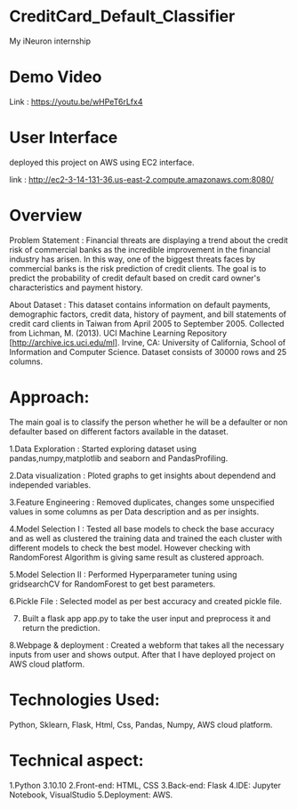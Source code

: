 
# CreditCard_Default_Classifier
My iNeuron internship

# Demo Video
Link : https://youtu.be/wHPeT6rLfx4

# User Interface
deployed this project on AWS using EC2 interface.

link : http://ec2-3-14-131-36.us-east-2.compute.amazonaws.com:8080/

# Overview

Problem Statement : Financial threats are displaying a trend about the credit risk of commercial banks as the incredible 
improvement in the financial industry has arisen. In this way, one of the biggest threats faces by 
commercial banks is the risk prediction of credit clients. The goal is to predict the probability of 
credit default based on credit card owner's characteristics and payment history.

About Dataset : This dataset contains information on default payments, demographic factors, credit data, history of 
payment, and bill statements of credit card clients in Taiwan from April 2005 to September 2005.
Collected from Lichman, M. (2013). UCI Machine Learning Repository [http://archive.ics.uci.edu/ml]. 
Irvine, CA: University of California, School of Information and Computer Science. Dataset consists of 
30000 rows and 25 columns. 

# Approach:
The main goal is to classify the person whether he will be a defaulter or non defaulter based on different factors available in the dataset.

1.Data Exploration : Started exploring dataset using pandas,numpy,matplotlib and seaborn and PandasProfiling.

2.Data visualization : Ploted graphs to get insights about dependend and independed variables.

3.Feature Engineering : Removed duplicates, changes some unspecified values in some columns as per Data description and as per insights.

4.Model Selection I : Tested all base models to check the base accuracy and as well as clustered the training data and trained the each cluster with different models to check the best model. However checking with RandomForest Algorithm is giving same result as clustered approach.

5.Model Selection II : Performed Hyperparameter tuning using gridsearchCV for RandomForest to get best parameters.

6.Pickle File : Selected model as per best accuracy and created pickle file.

7. Built a flask app app.py to take the user input and preprocess it and return the prediction.

8.Webpage & deployment : Created a webform that takes all the necessary inputs from user and shows output.
After that I have deployed project on AWS cloud platform.

# Technologies Used:
Python, Sklearn, Flask, Html, Css, Pandas, Numpy, AWS cloud platform.

# Technical aspect:
1.Python 3.10.10
2.Front-end: HTML, CSS
3.Back-end: Flask
4.IDE: Jupyter Notebook, VisualStudio
5.Deployment: AWS.
